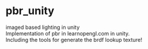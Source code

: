 # pbr_unity
imaged based lighting in unity  
Implementation of pbr in learnopengl.com in unity.  
Including the tools for generate the brdf lookup texture!  
